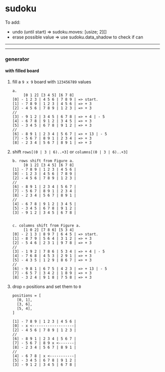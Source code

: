 # sudoku

To add:

- undo (until start) => sudoku.moves: [usize; 2][]
- erase possible value => use sudoku.data_shadow to check if can

---

---

### generator

#### with filled board

1.  fill a `9 x 9` board with `123456789` values

    ```
    a.
         [0 1 2] [3 4 5] [6 7 8]
    [0] - 1 2 3 | 4 5 6 | 7 8 9 | => start.
    [1] - 7 8 9 | 1 2 3 | 4 5 6 | => + 3
    [2] - 4 5 6 | 7 8 9 | 1 2 3 | => + 3
    //
    [3] - 9 1 2 | 3 4 5 | 6 7 8 | => + 4 | - 5
    [4] - 6 7 8 | 9 1 2 | 3 4 5 | => + 3
    [5] - 3 4 5 | 6 7 8 | 9 1 2 | => + 3
    //
    [6] - 8 9 1 | 2 3 4 | 5 6 7 | => + 13 | - 5
    [7] - 5 6 7 | 8 9 1 | 2 3 4 | => + 3
    [8] - 2 3 4 | 5 6 7 | 8 9 1 | => + 3
    ```

2.  shift `rows[(0 | 3 | 6)..+3]` or `columns[(0 | 3 | 6)..+3]`

    ```
    b. rows shift from Figure a.
         [0 1 2] [3 4 5] [6 7 8]
    [1] - 7 8 9 | 1 2 3 | 4 5 6 |
    [0] - 1 2 3 | 4 5 6 | 7 8 9 |
    [2] - 4 5 6 | 7 8 9 | 1 2 3 |
    //
    [6] - 8 9 1 | 2 3 4 | 5 6 7 |
    [7] - 5 6 7 | 8 9 1 | 2 3 4 |
    [8] - 2 3 4 | 5 6 7 | 8 9 1 |
    //
    [4] - 6 7 8 | 9 1 2 | 3 4 5 |
    [5] - 3 4 5 | 6 7 8 | 9 1 2 |
    [3] - 9 1 2 | 3 4 5 | 6 7 8 |


    c. columns shift from Figure a.
         [1 0 2] [7 8 6] [5 3 4]
    [0] - 2 1 3 | 8 9 7 | 6 4 5 | => start.
    [1] - 8 7 9 | 5 6 4 | 3 1 2 | => + 3
    [2] - 5 4 6 | 2 3 1 | 9 7 8 | => + 3
    //
    [3] - 1 9 2 | 7 8 6 | 5 3 4 | => + 4 | - 5
    [4] - 7 6 8 | 4 5 3 | 2 9 1 | => + 3
    [5] - 4 3 5 | 1 2 9 | 8 6 7 | => + 3
    //
    [6] - 9 8 1 | 6 7 5 | 4 2 3 | => + 13 | - 5
    [7] - 6 5 7 | 3 4 2 | 1 8 9 | => + 3
    [8] - 3 2 4 | 9 1 8 | 7 5 8 | => + 3
    ```

3.  drop `n` positions and set them to `0`

    ```
    positions = [
      [0, 1],
      [3, 6],
      [5, 4],
    ]

    [1] - 7 8 9 | 1 2 3 | 4 5 6 |
    [0] - x <-------------------|
    [2] - 4 5 6 | 7 8 9 | 1 2 3 |
    //
    [6] - 8 9 1 | 2 3 4 | 5 6 7 |
    [7] - 5 6 7 | 8 9 x <-------|
    [8] - 2 3 4 | 5 6 7 | 8 9 1 |
    //
    [4] - 6 7 8 | x <-----------|
    [5] - 3 4 5 | 6 7 8 | 9 1 2 |
    [3] - 9 1 2 | 3 4 5 | 6 7 8 |
    ```

